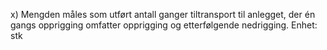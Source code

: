 x) Mengden måles som utført antall ganger tiltransport til anlegget, der én gangs opprigging omfatter opprigging og etterfølgende nedrigging. Enhet: stk

